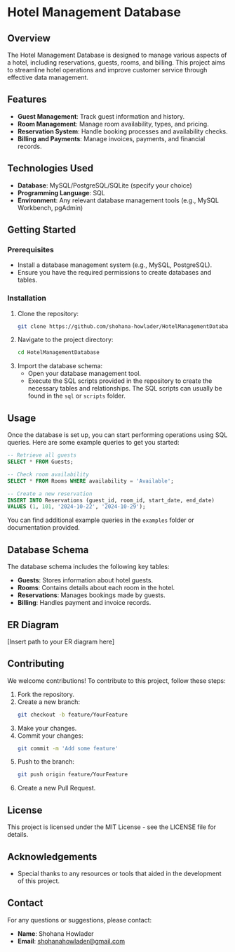 # Hotel Management Database

## Overview
The Hotel Management Database is designed to manage various aspects of a hotel, including reservations, guests, rooms, and billing. This project aims to streamline hotel operations and improve customer service through effective data management.

## Features
- **Guest Management**: Track guest information and history.
- **Room Management**: Manage room availability, types, and pricing.
- **Reservation System**: Handle booking processes and availability checks.
- **Billing and Payments**: Manage invoices, payments, and financial records.

## Technologies Used
- **Database**: MySQL/PostgreSQL/SQLite (specify your choice)
- **Programming Language**: SQL
- **Environment**: Any relevant database management tools (e.g., MySQL Workbench, pgAdmin)

## Getting Started

### Prerequisites
- Install a database management system (e.g., MySQL, PostgreSQL).
- Ensure you have the required permissions to create databases and tables.

### Installation
1. Clone the repository:
   ```bash
   git clone https://github.com/shohana-howlader/HotelManagementDatabase.git
   ```
2. Navigate to the project directory:
   ```bash
   cd HotelManagementDatabase
   ```
3. Import the database schema:
   * Open your database management tool.
   * Execute the SQL scripts provided in the repository to create the necessary tables and relationships. The SQL scripts can usually be found in the `sql` or `scripts` folder.

## Usage
Once the database is set up, you can start performing operations using SQL queries. Here are some example queries to get you started:

```sql
-- Retrieve all guests
SELECT * FROM Guests;

-- Check room availability
SELECT * FROM Rooms WHERE availability = 'Available';

-- Create a new reservation
INSERT INTO Reservations (guest_id, room_id, start_date, end_date)
VALUES (1, 101, '2024-10-22', '2024-10-29');
```

You can find additional example queries in the `examples` folder or documentation provided.

## Database Schema
The database schema includes the following key tables:
* **Guests**: Stores information about hotel guests.
* **Rooms**: Contains details about each room in the hotel.
* **Reservations**: Manages bookings made by guests.
* **Billing**: Handles payment and invoice records.

## ER Diagram

[Insert path to your ER diagram here]

## Contributing
We welcome contributions! To contribute to this project, follow these steps:
1. Fork the repository.
2. Create a new branch:
   ```bash
   git checkout -b feature/YourFeature
   ```
3. Make your changes.
4. Commit your changes:
   ```bash
   git commit -m 'Add some feature'
   ```
5. Push to the branch:
   ```bash
   git push origin feature/YourFeature
   ```
6. Create a new Pull Request.

## License
This project is licensed under the MIT License - see the LICENSE file for details.

## Acknowledgements
* Special thanks to any resources or tools that aided in the development of this project.

## Contact
For any questions or suggestions, please contact:
* **Name**: Shohana Howlader
* **Email**: shohanahowlader@gmail.com
